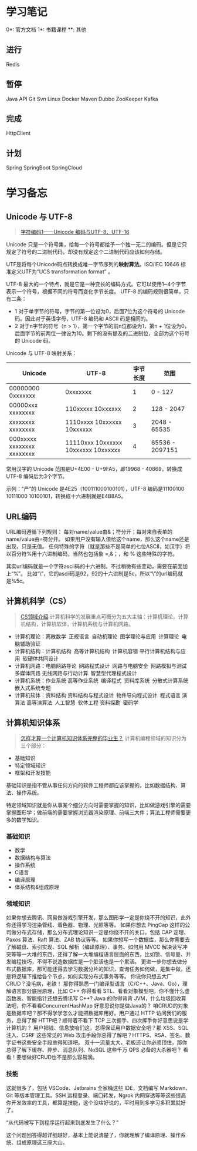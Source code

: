 # 学习笔记
0*: 官方文档
1*: 书籍课程
**: 其他

## 进行
Redis

## 暂停
Java API
Git
Svn
Linux
Docker
Maven
Dubbo
ZooKeeper
Kafka

## 完成
HttpClient	

## 计划
Spring
SpringBoot
SpringCloud

# 学习备忘
## Unicode 与 UTF-8
> [字符编码1——Unicode 编码与UTF-8、UTF-16](https://www.jianshu.com/p/6c00a4ae0258)

Unicode 只是一个符号集，给每一个符号都给予一个独一无二的编码。但是它只规定了符号的二进制代码，却没有规定这个二进制代码应该如何存储。

UTF是将每个Unicode码点转换成唯一字节序列的**映射算法**。ISO/IEC 10646 标准定义UTF为“UCS transformation format” 。

UTF-8 最大的一个特点，就是它是一种变长的编码方式。它可以使用1~4个字节表示一个符号，根据不同的符号而变化字节长度。
UTF-8 的编码规则很简单，只有二条：
+ 1 对于单字节的符号，字节的第一位设为0，后面7位为这个符号的 Unicode 码。因此对于英语字母，UTF-8 编码和 ASCII 码是相同的。
+ 2 对于n字节的符号（n > 1），第一个字节的前n位都设为1，第n + 1位设为0，后面字节的前两位一律设为10。剩下的没有提及的二进制位，全部为这个符号的 Unicode 码。

Unicode 与 UTF-8 映射关系：

|Unicode					|UTF-8									|字节长度		|范围			|
|--							|--										|--				|--				|
|00000000 0xxxxxxx			|0xxxxxxx								|1		    	|0 - 127    	|
|00000xxx xxxxxxxx			|110xxxxx 10xxxxxx						|2   		 	|128 - 2047 	|
|xxxxxxxx xxxxxxxx			|1110xxxx 10xxxxxx 10xxxxxx				|3				|2048 - 65535	|
|000xxxxx xxxxxxxx xxxxxxxx	|11110xxx 10xxxxxx 10xxxxxx 10xxxxxx	|4				|65536 - 2097151|

常用汉字的 Unicode 范围是U+4E00 - U+9FA5，即19968 - 40869，转换成 UTF-8 编码后为3个字节。

示列：“严”的 Unicode 是4E25（100111000100101），UTF-8 编码是11100100 10111000 10100101，转换成十六进制就是E4B8A5。

## URL编码
URL编码遵循下列规则： 每对name/value由&；符分开；每对来自表单的name/value由=符分开。
如果用户没有输入值给这个name，那么这个name还是出现，只是无值。
任何特殊的字符（就是那些不是简单的七位ASCII，如汉字）将以百分符%用十六进制编码，当然也包括象 =,&；，和 % 这些特殊的字符。

其实url编码就是一个字符ascii码的十六进制。不过稍微有些变动，需要在前面加上“%”。
比如“\”，它的ascii码是92，92的十六进制是5c，所以“\”的url编码就是%5c。

## 计算机科学（CS） 
> [CS领域介绍](https://wenku.baidu.com/view/a4ce7855b6360b4c2e3f5727a5e9856a561226d7.html)
计算机科学的发展重点可概分为五大主轴：计算机理论，计算机结构，计算机软体，计算机系统与计算机网路。
+ 计算机理论：离散数学 正规语言 自动机理论 图学理论与应用 计算理论 电脑辅助验证
+ 计算机结构：计算机结构 高等计算机结构 计算机容错 平行计算机结构与应用 软硬体共同设计
+ 计算机网路：电脑网路导论 网路程式设计 网路与电脑安全 网路模拟与测试 多媒体网路 无线网路与行动计算 智慧型代理程式设计
+ 计算机系统：作业系统 高等作业系统 编译程式 资料库系统 分散式计算系统 嵌入式系统专题
+ 计算机软体：资料结构 资料结构与程式设计 物件导向程式设计 程式语言 演算法 高等演算法 人工智慧 软体工程 资料探勘 密码学

## 计算机知识体系
> [怎样才算一个计算机知识体系完整的毕业生？](https://mp.weixin.qq.com/s?__biz=MzA5NDIzNzY1OQ==&mid=2735617956&idx=1&sn=469098c15dd430634555d36bb3c9e795&chksm=b6ab311081dcb80671a391d7b881683e3702f7cd26b8ef99af70a1c798bedc592e8b517885f9&mpshare=1&scene=24&srcid=09294h9Crw44EIarJWQ5W0U5&sharer_sharetime=1601341481156&sharer_shareid=476957075d696cfdbeeb9fddbec7359a&key=ca85356d1be876fdba0d7bc9df8ec13c3535f2813813bdc8d7953b6ae8a7ec6b9d089a23c51e99b485d47c0bce1c1b43114e52c3405057b0366025e424e0b91bfea75d20200ad313fac1df364bb8c506f9c79c1234df922679d59a2b1f38827ef97e3ddc101946b1c1478757eb04de4998474fddc72e14bdace440f88684e43a&ascene=14&uin=MTkyOTE5MDEzNg%3D%3D&devicetype=Windows+10+x64&version=62090529&lang=zh_CN&exportkey=A0d74NHgk4Ajtd3jUsBLpaQ%3D&pass_ticket=HGyXM9vwm%2Bwg3s9EyN33BGYWBY%2FC0OxsZl2%2Bdz7GoC4ofWpK920xSqBtccUgI333&wx_header=0)
计算机编程领域的知识分为三个部分：
+ 基础知识
+ 特定领域知识
+ 框架和开发技能

基础知识是指不管从事任何方向的软件工程师都应该掌握的，比如数据结构、算法、操作系统。

特定领域知识就是你从事某个细分方向时需要掌握的知识，比如做游戏引擎的需要掌握图形学；做前端的需要掌握浏览器渲染原理、前端三大件；算法工程师需要更多的数学知识。

### 基础知识
+ 数学
+ 数据结构与算法
+ 操作系统
+ C语言
+ 编译原理
+ 体系结构&组成原理

### 领域知识
如果你想去腾讯、网易做游戏引擎开发，那么图形学一定是你绕不开的知识，此外你还得学习渲染管线、着色器、物理、光照等等。
如果你想去 PingCap 这样的公司做分布式存储，那么分布式理论知识一定是你绕不开的关口，包括 CAP 定理、Paxos 算法、Raft 算法、ZAB 协议等等。
如果你想写一个数据库，那么你需要去了解磁盘、索引实现、SQL 解析（编译原理）、事务、如何用 MVCC 解决读写冲突等等一大堆的东西，还得了解一大堆编程语言层面的东西，比如锁、信号量、并发编程技巧，不得不说造数据库是一个脏活也是一个累活。
更进一步你想去做分布式数据库，那可能还得去学习数据分片的知识，查询任务如何做，是集中做，还是将逻辑下推给各个节点，如何实现分布式事务等等。
你说你只想去大厂 CRUD？没毛病，老铁！
那你得熟悉一门编译型语言（C/C++、Java、Go），理解语言部分底层原理，比如 C++ 你得看看 STL、看看对象模型吧，你不懂什么虚函数表、智能指针还想去腾讯写 C++? Java 的你得背背 JVM，什么垃圾回收算法吧，你不看看ConcurrentHashMap 好意思说你是做Java的？
咱CRUD的对象是数据库吧？那不得学学怎么才能把数据库用好。用户通过 HTTP 访问我们的服务，总得了解 HTTP吧？顺带着不看下 TCP 三次握手、四次挥手你好意思说是学计算机的？
用户把钱、信息放咱们这，总得保证用户数据安全吧？那 XSS、SQL 注入、CSRF 这些常见的 Web 攻击手段你总得了解吧？HTTPS、RSA、签名、数字证书这些安全手段总得知道吧。
双十一流量太大，老板还让你必须顶住，那你总得了解下缓存、异步、消息队列、NoSQL 这些千万 QPS 必备的大杀器吧？
看看！要想做好CRUD也不是那么容易滴。

### 技能
这就很多了，包括 VSCode、Jetbrains 全家桶这些 IDE，文档编写 Markdown、Git 等版本管理工具。SSH 远程登录、端口转发，Ngrok 内网穿透等等这些提高你开发效率的工具，都算是技能，这个没啥好说的，平时用到多学习多积累就好了。

“从代码被写下到程序运行起来到底发生了什么？”

这个问题回答得越详细越好，基本上能说清楚了，你就理解了编译原理、操作系统、组成原理这三座大山。